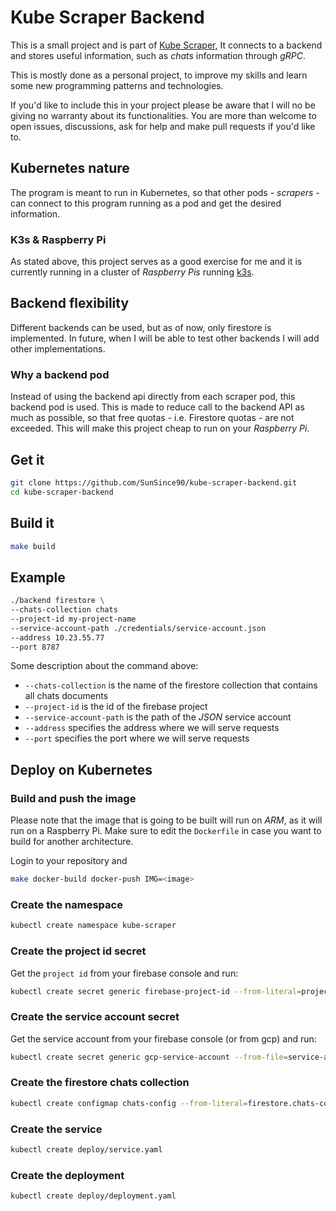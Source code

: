 # Kube Scraper Backend

This is a small project and is part of
[Kube Scraper](https://github.com/SunSince90/kube-scraper), It
connects to a backend and stores useful information, such as *chats*
information through *gRPC*.

This is mostly done as a personal project, to improve my skills and learn some
new programming patterns and technologies.

If you'd like to include this in your project please be aware that I will no be
giving no warranty about its functionalities.
You are more than welcome to open issues, discussions, ask for help and make
pull requests if you'd like to.

## Kubernetes nature

The program is meant to run in Kubernetes, so that other pods - *scrapers* -
can connect to this program running as a pod and get the desired information.

### K3s & Raspberry Pi

As stated above, this project serves as a good exercise for me and it is
currently running in a cluster of *Raspberry Pis* running
[k3s](https://k3s.io/).

## Backend flexibility

Different backends can be used, but as of now, only firestore is implemented.
In future, when I will be able to test other backends I will add other
implementations.

### Why a backend pod

Instead of using the backend api directly from each scraper pod, this backend
pod is used. This is made to reduce call to the backend API as much as
possible, so that free quotas - i.e. Firestore quotas - are not exceeded.
This will make this project cheap to run on your *Raspberry Pi*.

## Get it

```bash
git clone https://github.com/SunSince90/kube-scraper-backend.git
cd kube-scraper-backend
```

## Build it

```bash
make build
```

## Example

```bash
./backend firestore \
--chats-collection chats
--project-id my-project-name
--service-account-path ./credentials/service-account.json
--address 10.23.55.77
--port 8787
```

Some description about the command above:

* `--chats-collection` is the name of the firestore collection that contains
all chats documents
* `--project-id` is the id of the firebase project
* `--service-account-path` is the path of the *JSON* service account
* `--address` specifies the address where we will serve requests
* `--port` specifies the port where we will serve requests

## Deploy on Kubernetes

### Build and push the image

Please note that the image that is going to be built will run on *ARM*, as it
will run on a Raspberry Pi. Make sure to edit the `Dockerfile` in case you want
to build for another architecture.

Login to your repository and

```bash
make docker-build docker-push IMG=<image>
```

### Create the namespace

```bash
kubectl create namespace kube-scraper
```

### Create the project id secret

Get the `project id` from your firebase console and run:

```bash
kubectl create secret generic firebase-project-id --from-literal=project-id=<your-project-id> -n kube-scraper
```

### Create the service account secret

Get the service account from your firebase console (or from gcp) and run:

```bash
kubectl create secret generic gcp-service-account --from-file=service-account.json=<path-to-your-service-account> -n kube-scraper
```

### Create the firestore chats collection

```bash
kubectl create configmap chats-config --from-literal=firestore.chats-collection=<chats-collection> -n kube-scraper
```

### Create the service

```bash
kubectl create deploy/service.yaml
```

### Create the deployment

```bash
kubectl create deploy/deployment.yaml
```
